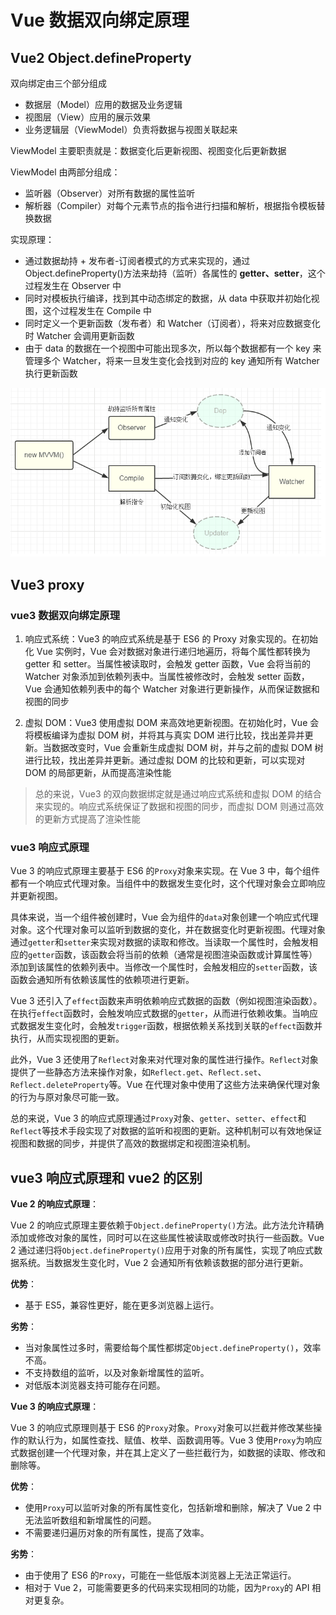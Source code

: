 # Vue 数据双向绑定原理 [](#binding)

## Vue2 Object.defineProperty [](#vue2-objectdefineproperty)

双向绑定由三个部分组成

- 数据层（Model）应用的数据及业务逻辑
- 视图层（View）应用的展示效果
- 业务逻辑层（ViewModel）负责将数据与视图关联起来

ViewModel 主要职责就是：数据变化后更新视图、视图变化后更新数据

ViewModel 由两部分组成：

- 监听器（Observer）对所有数据的属性监听
- 解析器（Compiler）对每个元素节点的指令进行扫描和解析，根据指令模板替换数据

实现原理：

- 通过数据劫持 + 发布者-订阅者模式的方式来实现的，通过 Object.defineProperty()方法来劫持（监听）各属性的 **getter、setter**，这个过程发生在 Observer 中
- 同时对模板执行编译，找到其中动态绑定的数据，从 data 中获取并初始化视图，这个过程发生在 Compile 中
- 同时定义⼀个更新函数（发布者）和 Watcher（订阅者），将来对应数据变化时 Watcher 会调用更新函数
- 由于 data 的数据在⼀个视图中可能出现多次，所以每个数据都有一个 key 来管理多个 Watcher，将来一旦发生变化会找到对应的 key 通知所有 Watcher 执行更新函数

<img src="../../public/vue/binding.png" />

## Vue3 proxy [](#vue3-proxy)

### vue3 数据双向绑定原理

1. 响应式系统：Vue3 的响应式系统是基于 ES6 的 Proxy 对象实现的。在初始化 Vue 实例时，Vue 会对数据对象进行递归地遍历，将每个属性都转换为 getter 和 setter。当属性被读取时，会触发 getter 函数，Vue 会将当前的 Watcher 对象添加到依赖列表中。当属性被修改时，会触发 setter 函数，Vue 会通知依赖列表中的每个 Watcher 对象进行更新操作，从而保证数据和视图的同步

2. 虚拟 DOM：Vue3 使用虚拟 DOM 来高效地更新视图。在初始化时，Vue 会将模板编译为虚拟 DOM 树，并将其与真实 DOM 进行比较，找出差异并更新。当数据改变时，Vue 会重新生成虚拟 DOM 树，并与之前的虚拟 DOM 树进行比较，找出差异并更新。通过虚拟 DOM 的比较和更新，可以实现对 DOM 的局部更新，从而提高渲染性能

> 总的来说，Vue3 的双向数据绑定就是通过响应式系统和虚拟 DOM 的结合来实现的。响应式系统保证了数据和视图的同步，而虚拟 DOM 则通过高效的更新方式提高了渲染性能

### vue3 响应式原理  

Vue 3 的响应式原理主要基于 ES6 的`Proxy`对象来实现。在 Vue 3 中，每个组件都有一个响应式代理对象。当组件中的数据发生变化时，这个代理对象会立即响应并更新视图。

具体来说，当一个组件被创建时，Vue 会为组件的`data`对象创建一个响应式代理对象。这个代理对象可以监听到数据的变化，并在数据变化时更新视图。代理对象通过`getter`和`setter`来实现对数据的读取和修改。当读取一个属性时，会触发相应的`getter`函数，该函数会将当前的依赖（通常是视图渲染函数或计算属性等）添加到该属性的依赖列表中。当修改一个属性时，会触发相应的`setter`函数，该函数会通知所有依赖该属性的依赖项进行更新。

Vue 3 还引入了`effect`函数来声明依赖响应式数据的函数（例如视图渲染函数）。在执行`effect`函数时，会触发响应式数据的`getter`，从而进行依赖收集。当响应式数据发生变化时，会触发`trigger`函数，根据依赖关系找到关联的`effect`函数并执行，从而实现视图的更新。

此外，Vue 3 还使用了`Reflect`对象来对代理对象的属性进行操作。`Reflect`对象提供了一些静态方法来操作对象，如`Reflect.get`、`Reflect.set`、`Reflect.deleteProperty`等。Vue 在代理对象中使用了这些方法来确保代理对象的行为与原对象尽可能一致。

总的来说，Vue 3 的响应式原理通过`Proxy`对象、`getter`、`setter`、`effect`和`Reflect`等技术手段实现了对数据的监听和视图的更新。这种机制可以有效地保证视图和数据的同步，并提供了高效的数据绑定和视图渲染机制。

## vue3 响应式原理和 vue2 的区别

**Vue 2 的响应式原理**：

Vue 2 的响应式原理主要依赖于`Object.defineProperty()`方法。此方法允许精确添加或修改对象的属性，同时可以在这些属性被读取或修改时执行一些函数。Vue 2 通过递归将`Object.defineProperty()`应用于对象的所有属性，实现了响应式数据系统。当数据发生变化时，Vue 2 会通知所有依赖该数据的部分进行更新。

**优势**：

- 基于 ES5，兼容性更好，能在更多浏览器上运行。

**劣势**：

- 当对象属性过多时，需要给每个属性都绑定`Object.defineProperty()`，效率不高。
- 不支持数组的监听，以及对象新增属性的监听。
- 对低版本浏览器支持可能存在问题。

**Vue 3 的响应式原理**：

Vue 3 的响应式原理则基于 ES6 的`Proxy`对象。`Proxy`对象可以拦截并修改某些操作的默认行为，如属性查找、赋值、枚举、函数调用等。Vue 3 使用`Proxy`为响应式数据创建一个代理对象，并在其上定义了一些拦截行为，如数据的读取、修改和删除等。

**优势**：

- 使用`Proxy`可以监听对象的所有属性变化，包括新增和删除，解决了 Vue 2 中无法监听数组和新增属性的问题。
- 不需要递归遍历对象的所有属性，提高了效率。

**劣势**：

- 由于使用了 ES6 的`Proxy`，可能在一些低版本浏览器上无法正常运行。
- 相对于 Vue 2，可能需要更多的代码来实现相同的功能，因为`Proxy`的 API 相对更复杂。
